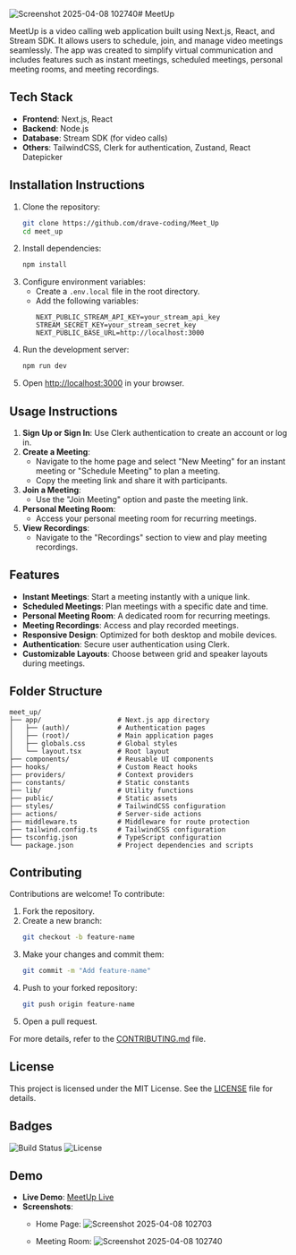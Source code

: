 ![Screenshot 2025-04-08 102740](https://github.com/user-attachments/assets/a5e46d26-fcaf-490c-8710-70e92ca5cfb5)# MeetUp

MeetUp is a video calling web application built using Next.js, React, and Stream SDK. It allows users to schedule, join, and manage video meetings seamlessly. The app was created to simplify virtual communication and includes features such as instant meetings, scheduled meetings, personal meeting rooms, and meeting recordings.

## Tech Stack

- **Frontend**: Next.js, React
- **Backend**: Node.js
- **Database**: Stream SDK (for video calls)
- **Others**: TailwindCSS, Clerk for authentication, Zustand, React Datepicker

## Installation Instructions

1. Clone the repository:
   ```bash
   git clone https://github.com/drave-coding/Meet_Up
   cd meet_up
   ```
2. Install dependencies:
   ```bash
   npm install
   ```
3. Configure environment variables:
   - Create a `.env.local` file in the root directory.
   - Add the following variables:
     ```
     NEXT_PUBLIC_STREAM_API_KEY=your_stream_api_key
     STREAM_SECRET_KEY=your_stream_secret_key
     NEXT_PUBLIC_BASE_URL=http://localhost:3000
     ```
4. Run the development server:
   ```bash
   npm run dev
   ```
5. Open [http://localhost:3000](http://localhost:3000) in your browser.

## Usage Instructions

1. **Sign Up or Sign In**: Use Clerk authentication to create an account or log in.
2. **Create a Meeting**:
   - Navigate to the home page and select "New Meeting" for an instant meeting or "Schedule Meeting" to plan a meeting.
   - Copy the meeting link and share it with participants.
3. **Join a Meeting**:
   - Use the "Join Meeting" option and paste the meeting link.
4. **Personal Meeting Room**:
   - Access your personal meeting room for recurring meetings.
5. **View Recordings**:
   - Navigate to the "Recordings" section to view and play meeting recordings.

## Features

- **Instant Meetings**: Start a meeting instantly with a unique link.
- **Scheduled Meetings**: Plan meetings with a specific date and time.
- **Personal Meeting Room**: A dedicated room for recurring meetings.
- **Meeting Recordings**: Access and play recorded meetings.
- **Responsive Design**: Optimized for both desktop and mobile devices.
- **Authentication**: Secure user authentication using Clerk.
- **Customizable Layouts**: Choose between grid and speaker layouts during meetings.

## Folder Structure

```
meet_up/
├── app/                   # Next.js app directory
│   ├── (auth)/            # Authentication pages
│   ├── (root)/            # Main application pages
│   ├── globals.css        # Global styles
│   └── layout.tsx         # Root layout
├── components/            # Reusable UI components
├── hooks/                 # Custom React hooks
├── providers/             # Context providers
├── constants/             # Static constants
├── lib/                   # Utility functions
├── public/                # Static assets
├── styles/                # TailwindCSS configuration
├── actions/               # Server-side actions
├── middleware.ts          # Middleware for route protection
├── tailwind.config.ts     # TailwindCSS configuration
├── tsconfig.json          # TypeScript configuration
└── package.json           # Project dependencies and scripts
```

## Contributing

Contributions are welcome! To contribute:

1. Fork the repository.
2. Create a new branch:
   ```bash
   git checkout -b feature-name
   ```
3. Make your changes and commit them:
   ```bash
   git commit -m "Add feature-name"
   ```
4. Push to your forked repository:
   ```bash
   git push origin feature-name
   ```
5. Open a pull request.

For more details, refer to the [CONTRIBUTING.md](CONTRIBUTING.md) file.

## License

This project is licensed under the MIT License. See the [LICENSE](LICENSE) file for details.

## Badges

![Build Status](https://img.shields.io/badge/build-passing-brightgreen)
![License](https://img.shields.io/badge/license-MIT-blue)

## Demo

- **Live Demo**: [MeetUp Live](https://your-deployed-url.com)
- **Screenshots**:
  - Home Page:
    ![Screenshot 2025-04-08 102703](https://github.com/user-attachments/assets/0e53cdee-ef77-409c-bed4-39d4c70a59a9)

  - Meeting Room:
    ![Screenshot 2025-04-08 102740](https://github.com/user-attachments/assets/2e158b9c-f9c0-401f-ac1f-78581293e4fe)



